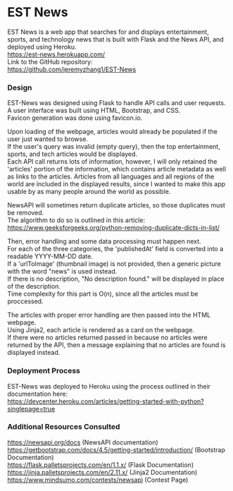 # EST News
EST News is a web app that searches for and displays entertainment, sports, and technology news that is built with Flask and the News API, and deployed using Heroku.  
https://est-news.herokuapp.com/  
Link to the GitHub repository:  
https://github.com/jeremyzhang1/EST-News

### Design
EST-News was designed using Flask to handle API calls and user requests.  
A user interface was built using HTML, Bootstrap, and CSS.  
Favicon generation was done using favicon.io.  

Upon loading of the webpage, articles would already be populated if the user just wanted to browse.  
If the user's query was invalid (empty query), then the top entertainment, sports, and tech articles would be displayed.  
Each API call returns lots of information, however, I will only retained the 'articles' portion of the information, which contains article metadata as well as links to the articles. Articles from all languages and all regions of the world are included in the displayed results, since I wanted to make this app usable by as many people around the world as possible.

NewsAPI will sometimes return duplicate articles, so those duplicates must be removed.  
The algorithm to do so is outlined in this article:  
https://www.geeksforgeeks.org/python-removing-duplicate-dicts-in-list/

Then, error handling and some data processing must happen next.  
For each of the three categories, the 'publishedAt' field is converted into a readable YYYY-MM-DD date.  
If a 'urlToImage' (thumbnail image) is not provided, then a generic picture with the word "news" is used instead.  
If there is no description, "No description found." will be displayed in place of the description.  
Time complexity for this part is O(n), since all the articles must be proccessed.

The articles with proper error handling are then passed into the HTML webpage.  
Using Jinja2, each article is rendered as a card on the webpage.  
If there were no articles returned passed in because no articles were returned by the API, then a message explaining
that no articles are found is displayed instead.

### Deployment Process
EST-News was deployed to Heroku using the process outlined in their documentation here:  
https://devcenter.heroku.com/articles/getting-started-with-python?singlepage=true

### Additional Resources Consulted
https://newsapi.org/docs (NewsAPI documentation)  
https://getbootstrap.com/docs/4.5/getting-started/introduction/ (Bootstrap Documentation)  
https://flask.palletsprojects.com/en/1.1.x/ (Flask Documentation)  
https://jinja.palletsprojects.com/en/2.11.x/ (Jinja2 Documentation)  
https://www.mindsumo.com/contests/newsapi (Contest Page)
